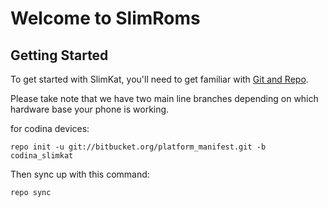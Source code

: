 Welcome to SlimRoms
===================


Getting Started
---------------

To get started with SlimKat, you'll need to get familiar with
[Git and Repo](http://source.android.com/download/using-repo).

Please take note that we have two main line branches depending on
which hardware base your phone is working.

for codina devices:

	repo init -u git://bitbucket.org/platform_manifest.git -b codina_slimkat


Then sync up with this command:

	repo sync
